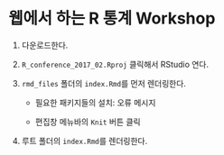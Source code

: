 # 웹에서 하는 R 통계 Workshop

1. 다운로드한다.

2. `R_conference_2017_02.Rproj` 클릭해서 RStudio 연다. 

3. `rmd_files` 폴더의 `index.Rmd`를 먼저 렌더링한다.

    - 필요한 패키지들의 설치: 오류 메시지

    - 편집창 메뉴바의 `Knit` 버튼 클릭

4. 루트 폴더의 `index.Rmd`를 렌더링한다.
